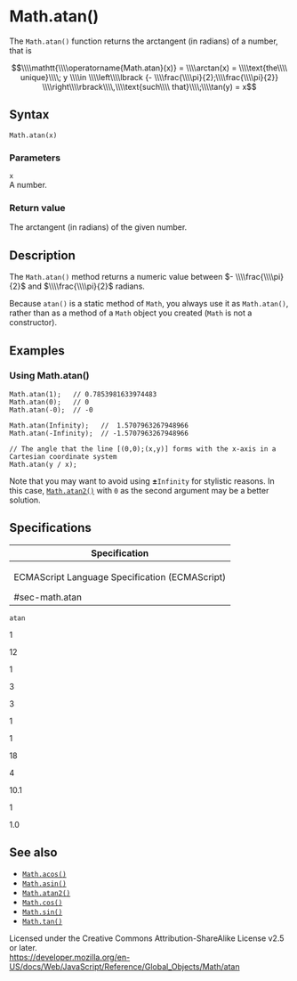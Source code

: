 Math.atan()
===========

The `Math.atan()` function returns the arctangent (in radians) of a number, that is

  
<span class="math display">$$\\\\mathtt{\\\\operatorname{Math.atan}(x)} = \\\\arctan(x) = \\\\text{the\\\\ unique}\\\\; y \\\\in \\\\left\\\\lbrack {- \\\\frac{\\\\pi}{2};\\\\frac{\\\\pi}{2}} \\\\right\\\\rbrack\\\\,\\\\text{such\\\\ that}\\\\;\\\\tan(y) = x$$</span>  

Syntax
------

    Math.atan(x)

### Parameters

`x`  
A number.

### Return value

The arctangent (in radians) of the given number.

Description
-----------

The `Math.atan()` method returns a numeric value between <span class="math inline">$- \\\\frac{\\\\pi}{2}$</span> and <span class="math inline">$\\\\frac{\\\\pi}{2}$</span> radians.

Because `atan()` is a static method of `Math`, you always use it as `Math.atan()`, rather than as a method of a `Math` object you created (`Math` is not a constructor).

Examples
--------

### Using Math.atan()

    Math.atan(1);   // 0.7853981633974483
    Math.atan(0);   // 0
    Math.atan(-0);  // -0

    Math.atan(Infinity);   //  1.5707963267948966
    Math.atan(-Infinity);  // -1.5707963267948966

    // The angle that the line [(0,0);(x,y)] forms with the x-axis in a Cartesian coordinate system
    Math.atan(y / x);

Note that you may want to avoid using **±**`Infinity` for stylistic reasons. In this case, [`Math.atan2()`](atan2) with `0` as the second argument may be a better solution.

Specifications
--------------

<table><colgroup><col style="width: 100%" /></colgroup><thead><tr class="header"><th>Specification</th></tr></thead><tbody><tr class="odd"><td><p>ECMAScript Language Specification (ECMAScript)<br />
</p><span class="small">#sec-math.atan</span></td></tr></tbody></table>

`atan`

1

12

1

3

3

1

1

18

4

10.1

1

1.0

See also
--------

-   [`Math.acos()`](acos)
-   [`Math.asin()`](asin)
-   [`Math.atan2()`](atan2)
-   [`Math.cos()`](cos)
-   [`Math.sin()`](sin)
-   [`Math.tan()`](tan)

Licensed under the Creative Commons Attribution-ShareAlike License v2.5 or later.  
<a href="https://developer.mozilla.org/en-US/docs/Web/JavaScript/Reference/Global_Objects/Math/atan" class="_attribution-link">https://developer.mozilla.org/en-US/docs/Web/JavaScript/Reference/Global_Objects/Math/atan</a>
